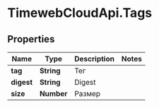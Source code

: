 # TimewebCloudApi.Tags

## Properties

Name | Type | Description | Notes
------------ | ------------- | ------------- | -------------
**tag** | **String** | Тег | 
**digest** | **String** | Digest | 
**size** | **Number** | Размер | 


